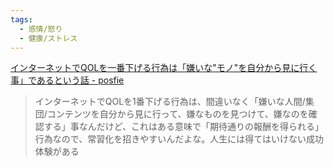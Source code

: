 ```yaml
---
tags:
  - 感情/怒り
  - 健康/ストレス
---
```

[インターネットでQOLを一番下げる行為は「嫌いな"モノ"を自分から見に行く事」であるという話 - posfie](https://posfie.com/@gogo774san/p/X15mBJE)

>インターネットでQOLを1番下げる行為は、間違いなく「嫌いな人間/集団/コンテンツを自分から見に行って、嫌なものを見つけて、嫌なのを確認する」事なんだけど、これはある意味で「期待通りの報酬を得られる」行為なので、常習化を招きやすいんだよな。人生には得てはいけない成功体験がある

